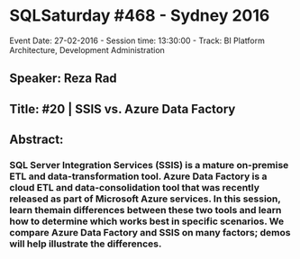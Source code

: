 # SQLSaturday #468 - Sydney 2016
Event Date: 27-02-2016 - Session time: 13:30:00 - Track: BI Platform Architecture, Development  Administration
## Speaker: Reza Rad
## Title: #20 | SSIS vs. Azure Data Factory 
## Abstract:
### SQL Server Integration Services (SSIS) is a mature on-premise ETL and data-transformation tool. Azure Data Factory is a cloud ETL and data-consolidation tool that was recently released as part of Microsoft Azure services. In this session, learn themain differences between these two tools and learn how to determine which works best in specific scenarios. We compare Azure Data Factory and SSIS on many factors; demos will help illustrate the differences.
